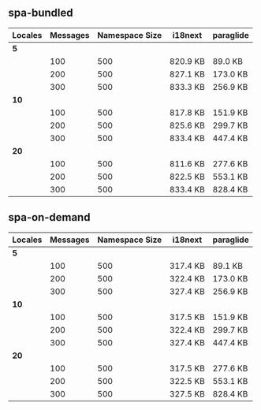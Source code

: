 ## spa-bundled

| Locales | Messages | Namespace Size | i18next  | paraglide | 
|---------|----------|----------------|----------|-----------| 
| **5**   |          |                |          |           | 
|         | 100      | 500            | 820.9 KB | 89.0 KB   | 
|         | 200      | 500            | 827.1 KB | 173.0 KB  | 
|         | 300      | 500            | 833.3 KB | 256.9 KB  | 
| **10**  |          |                |          |           | 
|         | 100      | 500            | 817.8 KB | 151.9 KB  | 
|         | 200      | 500            | 825.6 KB | 299.7 KB  | 
|         | 300      | 500            | 833.4 KB | 447.4 KB  | 
| **20**  |          |                |          |           | 
|         | 100      | 500            | 811.6 KB | 277.6 KB  | 
|         | 200      | 500            | 822.5 KB | 553.1 KB  | 
|         | 300      | 500            | 833.4 KB | 828.4 KB  | 


## spa-on-demand

| Locales | Messages | Namespace Size | i18next  | paraglide | 
|---------|----------|----------------|----------|-----------| 
| **5**   |          |                |          |           | 
|         | 100      | 500            | 317.4 KB | 89.1 KB   | 
|         | 200      | 500            | 322.4 KB | 173.0 KB  | 
|         | 300      | 500            | 327.4 KB | 256.9 KB  | 
| **10**  |          |                |          |           | 
|         | 100      | 500            | 317.5 KB | 151.9 KB  | 
|         | 200      | 500            | 322.4 KB | 299.7 KB  | 
|         | 300      | 500            | 327.4 KB | 447.4 KB  | 
| **20**  |          |                |          |           | 
|         | 100      | 500            | 317.5 KB | 277.6 KB  | 
|         | 200      | 500            | 322.5 KB | 553.1 KB  | 
|         | 300      | 500            | 327.5 KB | 828.4 KB  | 



